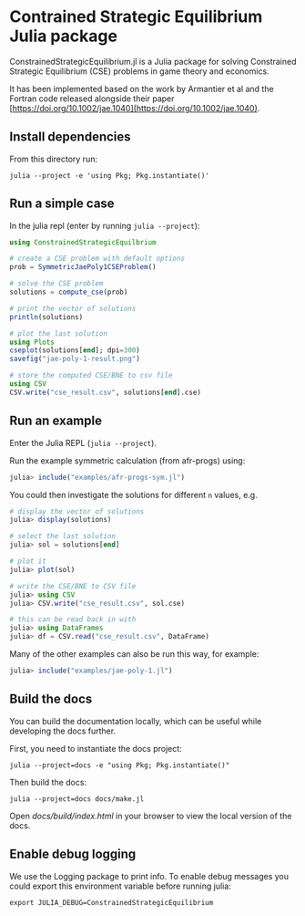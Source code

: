 # Contrained Strategic Equilibrium Julia package

ConstrainedStrategicEquilibrium.jl is a Julia package for solving Constrained
Strategic Equilibrium (CSE) problems in game theory and economics.

It has been implemented based on the work by Armantier et al and the Fortran
code released alongside their paper [https://doi.org/10.1002/jae.1040](https://doi.org/10.1002/jae.1040).

## Install dependencies

From this directory run:

```
julia --project -e 'using Pkg; Pkg.instantiate()'
```

## Run a simple case

In the julia repl (enter by running `julia --project`):

```julia
using ConstrainedStrategicEquilbrium

# create a CSE problem with default options
prob = SymmetricJaePoly1CSEProblem()

# solve the CSE problem
solutions = compute_cse(prob)

# print the vector of solutions
println(solutions)

# plot the last solution
using Plots
cseplot(solutions[end]; dpi=300)
savefig("jae-poly-1-result.png")

# store the computed CSE/BNE to csv file
using CSV
CSV.write("cse_result.csv", solutions[end].cse)
```

## Run an example

Enter the Julia REPL (`julia --project`).

Run the example symmetric calculation (from afr-progs) using:

```julia
julia> include("examples/afr-progs-sym.jl")
```

You could then investigate the solutions for different `n` values, e.g.

```julia
# display the vector of solutions
julia> display(solutions)

# select the last solution
julia> sol = solutions[end]

# plot it
julia> plot(sol)

# write the CSE/BNE to CSV file
julia> using CSV
julia> CSV.write("cse_result.csv", sol.cse)

# this can be read back in with
julia> using DataFrames
julia> df = CSV.read("cse_result.csv", DataFrame)
```

Many of the other examples can also be run this way, for example:

```julia
julia> include("examples/jae-poly-1.jl")
```

## Build the docs

You can build the documentation locally, which can be useful while developing the docs further.

First, you need to instantiate the docs project:

```
julia --project=docs -e "using Pkg; Pkg.instantiate()"
```

Then build the docs:

```
julia --project=docs docs/make.jl
```

Open *docs/build/index.html* in your browser to view the local version of the docs.

## Enable debug logging

We use the Logging package to print info. To enable debug messages you could
export this environment variable before running julia:

```
export JULIA_DEBUG=ConstrainedStrategicEquilibrium
```
